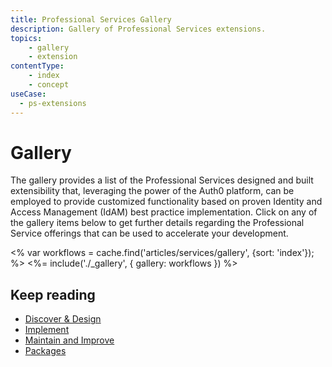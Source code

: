 ```yaml
---
title: Professional Services Gallery
description: Gallery of Professional Services extensions.
topics:
	- gallery
	- extension
contentType: 
    - index
    - concept
useCase:
  - ps-extensions
---
```

# Gallery

The gallery provides a list of the Professional Services designed and built extensibility that, leveraging the power of the Auth0 platform, can be employed to provide customized functionality based on proven Identity and Access Management (IdAM) best practice implementation. Click on any of the gallery items below to get further details regarding the Professional Service offerings that can be used to accelerate your development.

<% var workflows = cache.find('articles/services/gallery', {sort: 'index'}); %>
<%= include('./_gallery', { gallery: workflows }) %>

## Keep reading

* [Discover & Design](/services/discover-and-design)
* [Implement](/services/implement)
* [Maintain and Improve](/services/maintain-and-improve)
* [Packages](/services/packages)
